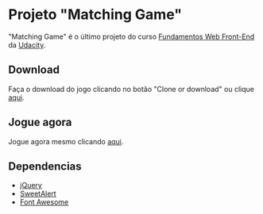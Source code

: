 # Projeto "Matching Game"

"Matching Game" é o último projeto do curso [Fundamentos Web Front-End](https://br.udacity.com/course/front-end-web-developer-nanodegree--nd001) da [Udacity](https://udacity.com).

## Download

Faça o download do jogo clicando no botão "Clone or download" ou clique [aqui](https://github.com/aelinrezende/matching-game/archive/master.zip).

## Jogue agora

Jogue agora mesmo clicando [aqui](https://marcorezende.github.io/matching-game/).

## Dependencias

* [jQuery](https://jquery.com/)
* [SweetAlert](https://sweetalert.js.org/)
* [Font Awesome](https://fontawesome.com)
